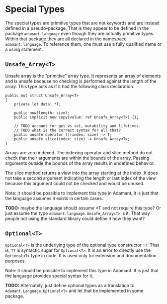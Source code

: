 # Special Types

The special types are primitive types that are not keywords and are instead defined in a pseudo-package. That is they appear to be defined in the package `adamant.language` even though they are actually primitive types. Within that package they are all declared in the namespace `adamant.language`. To reference them, one must use a fully qualified name or a using statement.

## `Unsafe_Array<T>`

Unsafe array is the "primitive" array type. It represents an array of elements and is unsafe because no checking is performed against the length of the array. This type acts as if it had the following class declaration.

    public mut struct Unsafe_Array<T>
    {
        private let data: *T;

        public new(length: size);
        public implicit new copy(value: ref Unsafe_Array<T>) {};

        // TODO account for get vs set, mutability and lifetimes.
        // TODO what is the correct syntax for all that?
        public unsafe operator [](index: size) -> T;
        public unsafe slice(index: size) -> Unsafe_Array<T>;
    }

Arrays are zero indexed. The indexing operator and slice method do not check that their arguments are within the bounds of the array. Passing arguments outside the bounds of the array results in undefined behavior.

The slice method returns a view into the array starting at the index. It does not take a second argument indicating the length or last index of the view because this argument could not be checked and would be unused.

Note: It should be possible to implement this type in Adamant, it is just that the language assumes it exists in certain cases.

**TODO:** maybe the language should assume *T and not require this type? Or just assume the type `adamant.language.Unsafe_Array<T>` is it. That way people not using the standard library could define it how they want?

## `Optional<T>`

`Optional<T>` is the underlying type of the optional type constructor `T?`. That is, `T?` is syntactic sugar for `Optional<T>`. It is an error to directly use the `Optional<T>` type in code. It is used only for extension and documentation purposes.

Note: It should be possible to implement this type in Adamant. It is just that the language provides special syntax for it.

**TODO:** Alternately, just define optional types as a translation to `Adamant.Language.Optional<T>` and let that be implemented in some package.
